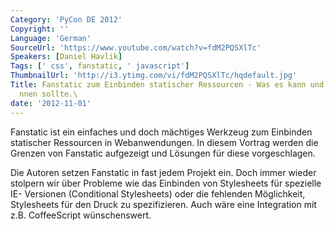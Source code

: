 ```yaml
---
Category: 'PyCon DE 2012'
Copyright: ''
Language: 'German'
SourceUrl: 'https://www.youtube.com/watch?v=fdM2PQSXlTc'
Speakers: [Daniel Havlik]
Tags: [' css', fanstatic, ' javascript']
ThumbnailUrl: 'http://i3.ytimg.com/vi/fdM2PQSXlTc/hqdefault.jpg'
Title: Fanstatic zum Einbinden statischer Ressourcen - Was es kann und was es k\xF6\
  nnen sollte.\
date: '2012-11-01'
---
```

Fanstatic ist ein einfaches und doch mächtiges Werkzeug zum Einbinden
statischer Ressourcen in Webanwendungen. In diesem Vortrag werden die Grenzen
von Fanstatic aufgezeigt und Lösungen für diese vorgeschlagen.

Die Autoren setzen Fanstatic in fast jedem Projekt ein. Doch immer wieder
stolpern wir über Probleme wie das Einbinden von Stylesheets für spezielle IE-
Versionen (Conditional Stylesheets) oder die fehlenden Möglichkeit,
Stylesheets für den Druck zu spezifizieren. Auch wäre eine Integration mit
z.B. CoffeeScript wünschenswert.

